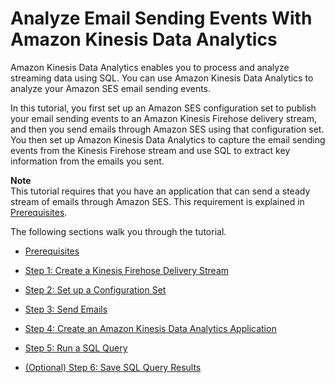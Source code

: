 # Analyze Email Sending Events With Amazon Kinesis Data Analytics<a name="event-publishing-kinesis-analytics"></a>

Amazon Kinesis Data Analytics enables you to process and analyze streaming data using SQL\. You can use Amazon Kinesis Data Analytics to analyze your Amazon SES email sending events\.

In this tutorial, you first set up an Amazon SES configuration set to publish your email sending events to an Amazon Kinesis Firehose delivery stream, and then you send emails through Amazon SES using that configuration set\. You then set up Amazon Kinesis Data Analytics to capture the email sending events from the Kinesis Firehose stream and use SQL to extract key information from the emails you sent\.

**Note**  
This tutorial requires that you have an application that can send a steady stream of emails through Amazon SES\. This requirement is explained in [Prerequisites](event-publishing-kinesis-analytics-prerequisites.md)\.

The following sections walk you through the tutorial\.

+ [Prerequisites](event-publishing-kinesis-analytics-prerequisites.md)

+ [Step 1: Create a Kinesis Firehose Delivery Stream](event-publishing-kinesis-analytics-firehose-stream.md)

+ [Step 2: Set up a Configuration Set](event-publishing-kinesis-analytics-configuration-set.md)

+ [Step 3: Send Emails](event-publishing-kinesis-analytics-send-email.md)

+ [Step 4: Create an Amazon Kinesis Data Analytics Application](event-publishing-kinesis-analytics-application.md)

+ [Step 5: Run a SQL Query](event-publishing-kinesis-analytics-sql.md)

+ [\(Optional\) Step 6: Save SQL Query Results](event-publishing-kinesis-analytics-destination.md)